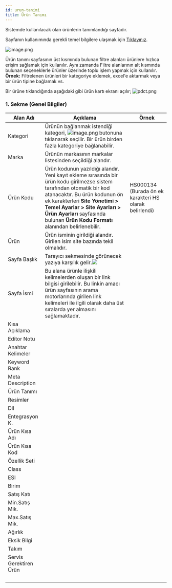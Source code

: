 ```yaml
---
id: urun-tanimi
title: Ürün Tanımı
---
```


Sistemde kullanılacak olan ürünlerin tanımlandığı sayfadır.

Sayfanın kullanımında gerekli temel bilgilere ulaşmak için [Tıklayınız](ekran-standartlari.md).

![image.png](https://snag.gy/WZqncJ.jpg)

Ürün tanımı sayfasının üst kısmında bulunan filtre alanları ürünlere hızlıca erişim sağlamak için kullanılır. Aynı zamanda Filtre alanlarının alt kısmında bulunan seçeneklerle ürünler üzerinde toplu işlem yapmak için kullanılır. **Örnek:** Filtrelenen ürünleri bir kategoriye eklemek, excel'e aktarmak veya bir ürün tipine bağlamak vs.


Bir ürüne tıklandığında aşağıdaki gibi ürün kartı ekranı açılır; 
![pdct.png](https://snag.gy/AyxwPz.jpg)

### 1. Sekme (Genel Bilgiler) 

|Alan Adı|Açıklama|Örnek|
|--|--|--|
|Kategori|Ürünün bağlanmak istendiği kategori, ![image.png](https://snag.gy/pnQ7qP.jpg) butonuna tıklanarak seçilir. Bir ürün birden fazla kategoriye bağlanabilir.||
|Marka|Ürünün markasının markalar listesinden seçildiği alandır.||
|Ürün Kodu|Ürün kodunun yazıldığı alandır. Yeni kayıt ekleme sırasında bir ürün kodu girilmezse sistem tarafından otomatik bir kod atanacaktır. Bu ürün kodunun ön ek karakterleri **Site Yönetimi > Temel Ayarlar > Site Ayarları > Ürün Ayarları** sayfasında bulunan **Ürün Kodu Formatı** alanından belirlenebilir.|HS000134 (Burada ön ek karakteri HS olarak belirlendi)|
|Ürün|Ürün isminin girildiği alandır. Girilen isim site bazında tekil olmalıdır.||
|Sayfa Başlık|Tarayıcı sekmesinde görünecek yazıya karşılık gelir.![](https://snag.gy/bm8KC6.jpg)||
|Sayfa İsmi|Bu alana ürünle ilişkili kelimelerden oluşan bir link bilgisi girilebilir. Bu linkin amacı ürün sayfasının arama motorlarında girilen link kelimeleri ile ilgili olarak daha üst sıralarda yer almasını sağlamaktadır.||
|Kısa Açıklama|||
|Editor Notu|||
|Anahtar Kelimeler|||
|Keyword Rank|||
|Meta Description|||
|Ürün Tanımı|||
|Resimler|||
|Dil|||
|Entegrasyon K.|||
|Ürün Kısa Adı|||
|Ürün Kısa Kod|||
|Özellik Seti|||
|Class|||
|ESI|||
|Birim|||
|Satış Katı|||
|Min.Satış Mik.|||
|Max.Satış Mik.|||
|Ağırlık|||
|Eksik Bilgi|||
|Takım|||
|Servis Gerektiren Ürün|||
||||
||||
||||
||||



